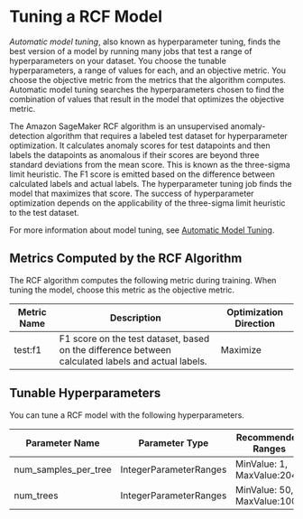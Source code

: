 # Tuning a RCF Model<a name="random-cut-forest-tuning"></a>

*Automatic model tuning*, also known as hyperparameter tuning, finds the best version of a model by running many jobs that test a range of hyperparameters on your dataset\. You choose the tunable hyperparameters, a range of values for each, and an objective metric\. You choose the objective metric from the metrics that the algorithm computes\. Automatic model tuning searches the hyperparameters chosen to find the combination of values that result in the model that optimizes the objective metric\.

The Amazon SageMaker RCF algorithm is an unsupervised anomaly\-detection algorithm that requires a labeled test dataset for hyperparameter optimization\. It calculates anomaly scores for test datapoints and then labels the datapoints as anomalous if their scores are beyond three standard deviations from the mean score\. This is known as the three\-sigma limit heuristic\. The F1 score is emitted based on the difference between calculated labels and actual labels\. The hyperparameter tuning job finds the model that maximizes that score\. The success of hyperparameter optimization depends on the applicability of the three\-sigma limit heuristic to the test dataset\.

For more information about model tuning, see [Automatic Model Tuning](automatic-model-tuning.md)\.

## Metrics Computed by the RCF Algorithm<a name="random-cut-forest-metrics"></a>

The RCF algorithm computes the following metric during training\. When tuning the model, choose this metric as the objective metric\.


| Metric Name | Description | Optimization Direction | 
| --- | --- | --- | 
| test:f1 | F1 score on the test dataset, based on the difference between calculated labels and actual labels\. | Maximize | 

## Tunable Hyperparameters<a name="random-cut-forest-tunable-hyperparameters"></a>

You can tune a RCF model with the following hyperparameters\.


| Parameter Name | Parameter Type | Recommended Ranges | 
| --- | --- | --- | 
| num\_samples\_per\_tree | IntegerParameterRanges | MinValue: 1, MaxValue:2048 | 
| num\_trees | IntegerParameterRanges | MinValue: 50, MaxValue:1000 | 
